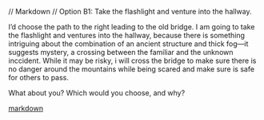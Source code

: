 // Markdown //
Option B1: Take the flashlight and venture into the hallway.

I’d choose the path to the right leading to the old bridge. I am going to take the flashlight and ventures into the hallway, because there is something intriguing about the combination of an ancient structure and thick fog—it suggests mystery, a crossing between the familiar and the unknown inccident. While it may be risky, i will cross the bridge to make sure there is no danger around the mountains while being scared and make sure is safe for others to pass.

What about you? Which would you choose, and why?

[markdown](hidden_room.md)
